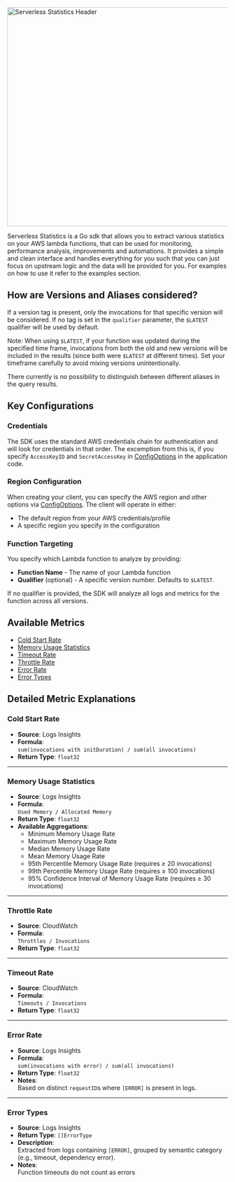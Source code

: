 <img width="1200" height="500" alt="Serverless Statistics Header" src="https://github.com/user-attachments/assets/2fd91fe3-74c0-4b39-b60a-f56dfa0e57c4" />

Serverless Statistics is a Go sdk that allows you to extract various statistics on your AWS lambda functions, that can be used for monitoring, performance analysis, improvements and automations. It provides a simple and clean interface and handles everything for you such that you can just focus on upstream logic and the data will be provided for you. For examples on how to use it refer to the examples section.

## How are Versions and Aliases considered?
If a version tag is present, only the invocations for that specific version will be considered. If no tag is set in the `qualifier` parameter, the `$LATEST` qualifier will be used by default.

Note: When using `$LATEST`, if your function was updated during the specified time frame, invocations from both the old and new versions will be included in the results (since both were `$LATEST` at different times). Set your timeframe carefully to avoid mixing versions unintentionally.

There currently is no possibility to distinguish between different aliases in the query results.

## Key Configurations

### Credentials
The SDK uses the standard AWS credentials chain for authentication and will look for credentials in that order. The excemption from this is, if you specify `AccessKeyID` and `SecretAccessKey` in [ConfigOptions](./sdk/types/types.go#L42-L47) in the application code.

### Region Configuration
When creating your client, you can specify the AWS region and other options via [ConfigOptions](./sdk/types/types.go#L42-L47). The client will operate in either:

- The default region from your AWS credentials/profile
- A specific region you specify in the configuration

### Function Targeting
You specify which Lambda function to analyze by providing:

- __Function Name__ - The name of your Lambda function
- __Qualifier__ (optional) - A specific version number. Defaults to `$LATEST`.

If no qualifier is provided, the SDK will analyze all logs and metrics for the function across all versions.


## Available Metrics

- [Cold Start Rate](#cold-start-rate)
- [Memory Usage Statistics](#memory-usage-statistics)
- [Timeout Rate](#timeout-rate)
- [Throttle Rate](#throttle-rate)
- [Error Rate](#error-rate)
- [Error Types](#error-types)



## Detailed Metric Explanations

### Cold Start Rate

- **Source**: Logs Insights  
- **Formula**:  
  `sum(invocations with initDuration) / sum(all invocations)`  
- **Return Type**: `float32`

---

### Memory Usage Statistics

- **Source**: Logs Insights  
- **Formula**:  
  `Used Memory / Allocated Memory`  
- **Return Type**: `float32`  
- **Available Aggregations**:  
  - Minimum Memory Usage Rate  
  - Maximum Memory Usage Rate  
  - Median Memory Usage Rate  
  - Mean Memory Usage Rate  
  - 95th Percentile Memory Usage Rate (requires ≥ 20 invocations)  
  - 99th Percentile Memory Usage Rate (requires ≥ 100 invocations)  
  - 95% Confidence Interval of Memory Usage Rate (requires ≥ 30 invocations)

---

### Throttle Rate

- **Source**: CloudWatch  
- **Formula**:  
  `Throttles / Invocations`  
- **Return Type**: `float32`

---

### Timeout Rate

- **Source**: CloudWatch  
- **Formula**:  
  `Timeouts / Invocations`  
- **Return Type**: `float32`

---

### Error Rate

- **Source**: Logs Insights  
- **Formula**:  
  `sum(invocations with error) / sum(all invocations)`  
- **Return Type**: `float32`  
- **Notes**:  
  Based on distinct `requestID`s where `[ERROR]` is present in logs.

---

### Error Types

- **Source**: Logs Insights  
- **Return Type**: `[]ErrorType`  
- **Description**:  
  Extracted from logs containing `[ERROR]`, grouped by semantic category (e.g., timeout, dependency error).  
- **Notes**:  
  Function timeouts do not count as errors